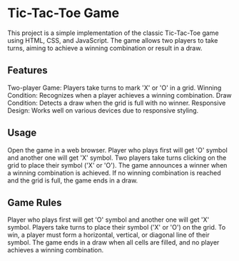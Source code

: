 # Tic-Tac-Toe Game
This project is a simple implementation of the classic Tic-Tac-Toe game using HTML, CSS, and JavaScript. The game allows two players to take turns, aiming to achieve a winning combination or result in a draw.

## Features
Two-player Game: Players take turns to mark 'X' or 'O' in a grid.
Winning Condition: Recognizes when a player achieves a winning combination.
Draw Condition: Detects a draw when the grid is full with no winner.
Responsive Design: Works well on various devices due to responsive styling.

## Usage
Open the game in a web browser.
Player who plays first will get 'O' symbol and another one will get 'X' symbol. 
Two players take turns clicking on the grid to place their symbol ('X' or 'O').
The game announces a winner when a winning combination is achieved.
If no winning combination is reached and the grid is full, the game ends in a draw.


## Game Rules
Player who plays first will get 'O' symbol and another one will get 'X' symbol.
Players take turns to place their symbol ('X' or 'O') on the grid.
To win, a player must form a horizontal, vertical, or diagonal line of their symbol.
The game ends in a draw when all cells are filled, and no player achieves a winning combination.
